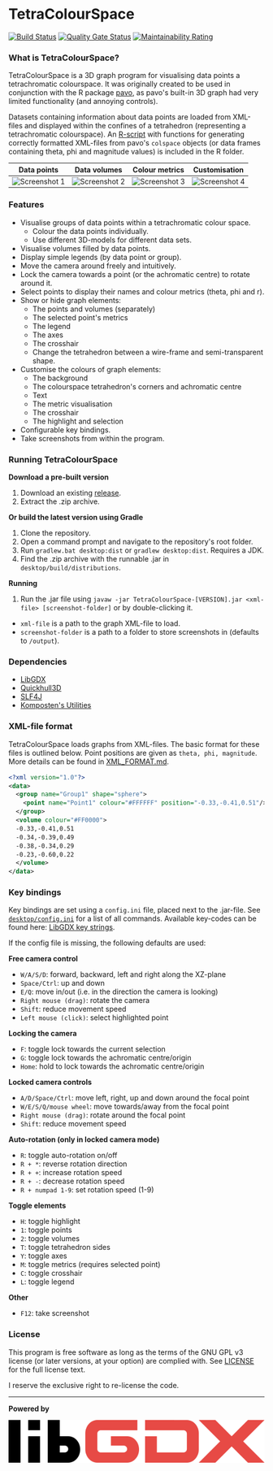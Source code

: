 # TetraColourSpace
[![Build Status](https://travis-ci.org/Komposten/TetraColourSpace.svg?branch=master)](https://travis-ci.org/Komposten/TetraColourSpace) [![Quality Gate Status](https://sonarcloud.io/api/project_badges/measure?project=Komposten_TetraColourSpace&metric=alert_status)](https://sonarcloud.io/dashboard?id=Komposten_TetraColourSpace) [![Maintainability Rating](https://sonarcloud.io/api/project_badges/measure?project=Komposten_TetraColourSpace&metric=sqale_rating)](https://sonarcloud.io/dashboard?id=Komposten_TetraColourSpace)
### What is TetraColourSpace?
TetraColourSpace is a 3D graph program for visualising data points a tetrachromatic colourspace. It was originally created to be used in conjunction with the R package [pavo](https://CRAN.R-project.org/package=pavo), as pavo's built-in 3D graph had very limited functionality (and annoying controls).

Datasets containing information about data points are loaded from XML-files and displayed within the confines of a tetrahedron (representing a tetrachromatic colourspace). An [R-script](R/tcs_plot.R) with functions for generating correctly formatted XML-files from pavo's `colspace` objects (or data frames containing theta, phi and magnitude values) is included in the R folder.

 Data points |Data volumes |Colour metrics |Customisation
--- | --- | --- | ---
![Screenshot 1](../assets/screenshots/screenshot_points.png?raw=true)|![Screenshot 2](../assets/screenshots/screenshot_volumes.png?raw=true)|![Screenshot 3](../assets/screenshots/screenshot_metrics.png?raw=true)|![Screenshot 4](../assets/screenshots/screenshot_custom_colours.png?raw=true)

### Features
- Visualise groups of data points within a tetrachromatic colour space.
  - Colour the data points individually.
  - Use different 3D-models for different data sets.
- Visualise volumes filled by data points.
- Display simple legends (by data point or group).
- Move the camera around freely and intuitively.
- Lock the camera towards a point (or the achromatic centre) to rotate around it.
- Select points to display their names and colour metrics (theta, phi and r).
- Show or hide graph elements:
  - The points and volumes (separately)
  - The selected point's metrics
  - The legend
  - The axes
  - The crosshair
  - Change the tetrahedron between a wire-frame and semi-transparent shape.
- Customise the colours of graph elements:
  - The background
  - The colourspace tetrahedron's corners and achromatic centre
  - Text
  - The metric visualisation
  - The crosshair
  - The highlight and selection
- Configurable key bindings.
- Take screenshots from within the program.

### Running TetraColourSpace
**Download a pre-built version**
1) Download an existing [release](https://github.com/Komposten/TetraColourSpace/releases).
2) Extract the .zip archive.

**Or build the latest version using Gradle**
1) Clone the repository.
2) Open a command prompt and navigate to the repository's root folder.
3) Run `gradlew.bat desktop:dist` or `gradlew desktop:dist`. Requires a JDK.
4) Find the .zip archive with the runnable .jar in `desktop/build/distributions`.

**Running**
1) Run the .jar file using `javaw -jar TetraColourSpace-[VERSION].jar <xml-file> [screenshot-folder]` or by double-clicking it.
- `xml-file` is a path to the graph XML-file to load.
- `screenshot-folder` is a path to a folder to store screenshots in (defaults to `/output`).

### Dependencies
* [LibGDX](https://libgdx.badlogicgames.com)
* [Quickhull3D](https://github.com/Quickhull3d/quickhull3d)
* [SLF4J](https://www.slf4j.org)
* [Komposten's Utilities](https://github.com/Komposten/Utilities)

### XML-file format
TetraColourSpace loads graphs from XML-files. The basic format for these files is outlined below. Point positions are given as `theta, phi, magnitude`. More details can be found in [XML_FORMAT.md](XML-FORMAT.md).
```xml
<?xml version="1.0"?>
<data>
  <group name="Group1" shape="sphere">
    <point name="Point1" colour="#FFFFFF" position="-0.33,-0.41,0.51"/>
  </group>
  <volume colour="#FF0000">
  -0.33,-0.41,0.51
  -0.34,-0.39,0.49
  -0.38,-0.34,0.29
  -0.23,-0.60,0.22
  </volume>
</data>
```

### Key bindings
Key bindings are set using a `config.ini` file, placed next to the .jar-file. See [`desktop/config.ini`](desktop/config.ini) for a list of all commands. Available key-codes can be found here: [LibGDX key strings](https://github.com/libgdx/libgdx/blob/master/gdx/src/com/badlogic/gdx/Input.java#L253).

If the config file is missing, the following defaults are used:

**Free camera control**
- `W/A/S/D`: forward, backward, left and right along the XZ-plane
- `Space/Ctrl`: up and down
- `E/Q`: move in/out (i.e. in the direction the camera is looking)
- `Right mouse (drag)`: rotate the camera
- `Shift`: reduce movement speed
- `Left mouse (click)`: select highlighted point

**Locking the camera**
- `F`: toggle lock towards the current selection
- `G`: toggle lock towards the achromatic centre/origin
- `Home`: hold to lock towards the achromatic centre/origin

**Locked camera controls**
- `A/D/Space/Ctrl`: move left, right, up and down around the focal point
- `W/E/S/Q/mouse wheel`: move towards/away from the focal point
- `Right mouse (drag)`: rotate around the focal point
- `Shift`: reduce movement speed

**Auto-rotation (only in locked camera mode)**
- `R`: toggle auto-rotation on/off
- `R + *`: reverse rotation direction
- `R + +`: increase rotation speed
- `R + -`: decrease rotation speed
- `R + numpad 1-9`: set rotation speed (1-9)

**Toggle elements**
- `H`: toggle highlight
- `1`: toggle points
- `2`: toggle volumes
- `T`: toggle tetrahedron sides
- `Y`: toggle axes
- `M`: toggle metrics (requires selected point)
- `C`: toggle crosshair
- `L`: toggle legend

**Other**
- `F12`: take screenshot

### License
This program is free software as long as the terms of the GNU GPL v3 license (or later versions, at your option) are complied with. See [LICENSE](LICENSE) for the full license text.

I reserve the exclusive right to re-license the code.

----------
**Powered by**

[![LibGDX logo](https://raw.githubusercontent.com/libgdx/libgdx/master/libgdx_logo.svg?sanitize=true)](https://libgdx.badlogicgames.com)